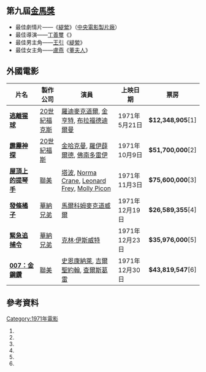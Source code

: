 ## 第九屆[金馬獎](../Page/金馬獎.md "wikilink")

  - 最佳劇情片——《[緹縈](../Page/緹縈.md "wikilink")》（[中央電影製片廠](../Page/中央電影製片廠.md "wikilink")）
  - 最佳導演——[丁善璽](../Page/丁善璽.md "wikilink")《》
  - 最佳男主角——[王引](../Page/王引.md "wikilink")《[緹縈](../Page/緹縈.md "wikilink")》
  - 最佳女主角——[盧燕](../Page/盧燕.md "wikilink")《[董夫人](../Page/董夫人.md "wikilink")》

## 外國電影

| 片名                                            | 製作公司                                     | 演員                                                                                                                                                                                     | 上映日期        | 票房                   |
| --------------------------------------------- | ---------------------------------------- | -------------------------------------------------------------------------------------------------------------------------------------------------------------------------------------- | ----------- | -------------------- |
| **[逃離猩球](../Page/逃離猩球.md "wikilink")**        | [20世紀福克斯](../Page/20世紀福克斯.md "wikilink") | [羅迪麥克道爾](../Page/羅迪·麥克道爾.md "wikilink"), [金亨特](../Page/金·亨特.md "wikilink"), [布拉福德迪爾曼](../Page/布拉福德·迪爾曼.md "wikilink")                                                                  | 1971年5月21日  | **$12,348,905**\[1\] |
| **[霹靂神探](../Page/霹靂神探.md "wikilink")**        | [20世紀福斯](../Page/20世紀福斯.md "wikilink")   | [金哈克曼](../Page/金·哈克曼.md "wikilink"), [羅伊薛爾德](../Page/羅伊·謝德.md "wikilink"), [佛南多雷伊](../Page/佛南多·雷伊.md "wikilink")                                                                       | 1971年10月9日  | **$51,700,000**\[2\] |
| **[屋頂上的提琴手](../Page/屋頂上的提琴手.md "wikilink")**  | [聯美](../Page/聯美.md "wikilink")           | [塔波](../Page/塔波.md "wikilink"), [Norma Crane](../Page/Norma_Crane.md "wikilink"), [Leonard Frey](../Page/Leonard_Frey.md "wikilink"), [Molly Picon](../Page/Molly_Picon.md "wikilink") | 1971年11月3日  | **$75,600,000**\[3\] |
| **[發條橘子](../Page/發條橘子_\(電影\).md "wikilink")** | [華納兄弟](../Page/華納兄弟.md "wikilink")       | [馬爾科姆麥克道威爾](../Page/馬爾科姆·麥克道威爾.md "wikilink")                                                                                                                                          | 1971年12月19日 | **$26,589,355**\[4\] |
| **[緊急追捕令](../Page/緊急追捕令.md "wikilink")**      | [華納兄弟](../Page/華納兄弟.md "wikilink")       | [克林·伊斯威特](../Page/克林·伊斯威特.md "wikilink")                                                                                                                                               | 1971年12月23日 | **$35,976,000**\[5\] |
| **[007：金鋼鑽](../Page/金鋼鑽.md "wikilink")**      | [聯美](../Page/聯美.md "wikilink")           | [史恩康納萊](../Page/史恩·康納萊.md "wikilink"), [吉爾聖約翰](http://en.wikipedia.org/wiki/Jill_St._John), [查爾斯葛雷](../Page/查爾斯·葛雷.md "wikilink")                                                      | 1971年12月30日 | **$43,819,547**\[6\] |

## 參考資料

[Category:1971年電影](https://zh.wikipedia.org/wiki/Category:1971年電影 "wikilink")

1.
2.
3.
4.
5.
6.